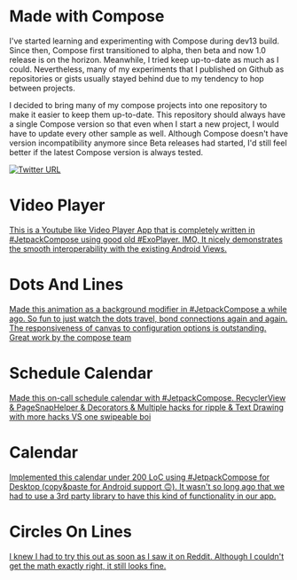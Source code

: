 # Made with Compose

I've started learning and experimenting with Compose during dev13 build. Since then, Compose first transitioned 
to alpha, then beta and now 1.0 release is on the horizon. Meanwhile, I tried keep up-to-date as much as I could. Nevertheless, 
many of my experiments that I published on Github as repositories or gists usually stayed behind due to my tendency to hop between projects.

I decided to bring many of my compose projects into one repository to make it easier to keep them up-to-date. This repository should always have 
a single Compose version so that even when I start a new project, I would have to update every other sample as well. Although Compose
doesn't have version incompatibility anymore since Beta releases had started, I'd still feel better if the latest Compose version 
is always tested.

[![Twitter URL](https://img.shields.io/twitter/url/https/twitter.com/halilozercan.svg?style=social&label=Follow%20%40halilozercan)](https://twitter.com/halilozercan)

# Video Player

[This is a Youtube like Video Player App that is completely written in #JetpackCompose using good old #ExoPlayer. IMO, It nicely demonstrates the smooth interoperability with the existing Android Views.](https://twitter.com/halilozercan/status/1372635576416006146)

# Dots And Lines

[Made this animation as a background modifier in #JetpackCompose a while ago. So fun to just watch the dots travel, bond connections again and again. The responsiveness of canvas to configuration options is outstanding. Great work by the compose team](https://twitter.com/halilozercan/status/1371197797400207368)

# Schedule Calendar

[Made this on-call schedule calendar with #JetpackCompose. RecyclerView & PageSnapHelper & Decorators & Multiple hacks for ripple & Text Drawing with more hacks VS one swipeable boi](https://twitter.com/halilozercan/status/1395862026073817089)

# Calendar

[Implemented this calendar under 200 LoC using #JetpackCompose for Desktop (copy&paste for Android support 🙃). It wasn't so long ago that we had to use a 3rd party library to have this kind of functionality in our app.](https://twitter.com/halilozercan/status/1382432402325262338)

# Circles On Lines

[I knew I had to try this out as soon as I saw it on Reddit. Although I couldn't get the math exactly right, it still looks fine.](https://twitter.com/halilozercan/status/1400202985335148550)